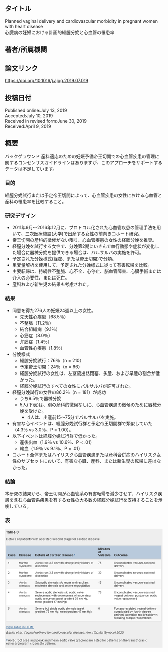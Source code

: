 ## タイトル
Planned vaginal delivery and cardiovascular morbidity in pregnant women with heart disease  
心臓病の妊婦における計画的経膣分娩と心血管の罹患率

## 著者/所属機関

## 論文リンク
https://doi.org/10.1016/j.ajog.2019.07.019

## 投稿日付
Published online:July 13, 2019  
Accepted:July 10, 2019  
Received in revised form:June 30, 2019  
Received:April 9, 2019

## 概要
バックグラウンド
産科適応のための妊娠予備帝王切開での心血管疾患の管理に関するコンセンサスガイドラインはありますが、このアプローチをサポートするデータは不足しています。

### 目的
経膣分娩試行または予定帝王切開によって、心血管疾患の女性における心血管と産科の罹患率を比較すること。

### 研究デザイン
* 2011年9月～2016年12月に、プロトコル化された心血管疾患の管理手法を用いて、三次医療施設(大学)で出産する女性の前向きコホート研究。  
* 帝王切開の産科的徴候がない限り、心血管疾患の女性の経腟分娩を推奨。
* 経膣分娩を試行する女性で、分娩第2期にいきんで血行動態や症状が変化した場合に器械分娩を提供できる場合は、バルサルバの実施を許可。
* 予定された分娩様式(経腟、または帝王切開)で分類。
* 単変量解析を使用して、予定された分娩様式に従って有害転帰を比較。
* 主要転帰は、持続性不整脈、心不全、心停止、脳血管障害、心臓手術または介入の必要性、または死亡。
* 産科および新生児の結果も考慮された。

### 結果
* 同意を得た276人の妊娠24週以上の女性。
  * 先天性心疾患（68.5％）
  * 不整脈（11.2％）
  * 結合組織病（9.1％）
  * 心筋症（8.0％）
  * 弁膜症（1.4％）
  * 血管性心疾患（1.8％）
* 分娩様式
  * 経腟分娩試行：76％（n = 210）
  * 予定帝王切開：24％（n = 66）
  * 経腟分娩試行の女性は、左室流出路閉塞、多産、および早産の割合が低かった。
  * 経腟分娩試行のすべての女性にバルサルバが許可された。
* 経膣分娩試行の女性の86.2％（n = 181）が成功
  * うち9.5％で器械分娩
  * 5人(下表)は、別の産科的徴候なしに、心血管疾患の徴候のために器械分娩を受けた。
    * 4人は、出産前15～75分でバルサルバを実施。
* 有害な心イベントは、経膣分娩試行群と予定帝王切開群で類似していた（4.3％ vs 3.0％、P = 1.00）。
* 以下イベントは経腟分娩試行群で低かった。
  * 産後出血（1.9％ vs 10.6％、P < .01）
  * 輸血（1.9％ vs 9.1％、P = .01）
* コホート全体またはハイリスク心血管疾患または産科合併症のハイリスク女性のサブセットにおいて、有害な心臓、産科、または新生児の転帰に差はなかった。

### 結論
本研究の結果から、帝王切開が心血管系の有害転帰を減少させず、ハイリスク疾患を含む心血管系疾患を有する女性の大多数の経腟分娩試行を支持することを示唆している。

### 表 
![Table 1](Planned_tab1.png)
